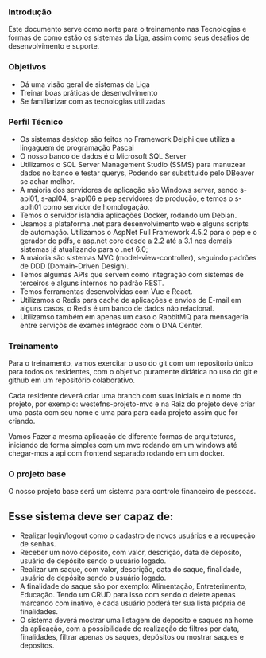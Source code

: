 ### Introdução

Este documento serve como norte para o treinamento nas Tecnologias e formas de como estão os sistemas da Liga, assim como seus desafios de desenvolvimento e suporte.

### Objetivos

- Dá uma visão geral de sistemas da Liga
- Treinar boas práticas de desenvolvimento
- Se familiarizar com as tecnologias utilizadas

### Perfil Técnico 

- Os sistemas desktop são feitos no Framework Delphi que utiliza a lingaguem de programação Pascal
- O nosso banco de dados é o Microsoft SQL Server
- Utilizamos o SQL Server Management Studio (SSMS) para manuzear dados no banco e testar querys, Podendo ser substituido pelo DBeaver se achar melhor.
- A maioria dos servidores de aplicação são Windows server, sendo s-apl01, s-apl04, s-apl06 e pep servidores de produção, e temos o s-aplh01 como servidor de homologação.
- Temos o servidor islandia aplicações Docker, rodando um Debian.
- Usamos a plataforma .net para desenvolvimento web e alguns scripts de automação. Utilizamos o AspNet Full Framework 4.5.2 para o pep e o gerador de pdfs, e asp.net core desde a 2.2 até a 3.1 nos demais sistemas já atualizando para o .net 6.0;
- A maioria são sistemas MVC (model-view-controller), seguindo padrões de DDD (Domain-Driven Design).
- Temos algumas APIs que servem como integração com sistemas de terceiros e alguns internos no padrão REST.
- Temos ferramentas desenvolvidas com Vue e React.
- Utilizamos o Redis para cache de aplicações e envios de E-mail em alguns casos, o Redis é um banco de dados não relacional.
- Utilizamso também em apenas um caso o RabbitMQ para mensageria entre serviçõs de exames integrado com o DNA Center.

### Treinamento

Para o treinamento, vamos exercitar o uso do git com um repositorio único para todos os residentes, com o objetivo puramente didática no uso do git e github em um repositório colaborativo.

Cada residente deverá criar uma branch com suas iniciais e o nome do projeto, por exemplo: westefns-projeto-mvc e na Raiz do projeto deve criar uma pasta com seu nome e uma para para cada projeto assim que for criando.

Vamos Fazer a mesma aplicação de diferente formas de arquiteturas, iniciando de forma simples com um mvc rodando em um windows até chegar-mos a api com frontend separado rodando em um docker.

### O projeto base

O nosso projeto base será um sistema para controle financeiro de pessoas.

## Esse sistema deve ser capaz de:

- Realizar login/logout como o cadastro de novos usuários e a recupeção de senhas.
- Receber um novo deposito, com valor, descrição, data de depósito, usuário de depósito sendo o usuário logado.
- Realizar um saque, com valor, descrição, data do saque, finalidade, usuário de depósito sendo o usuário logado.
- A finalidade do saque são por exemplo: Alimentação, Entreterimento, Educação. Tendo um CRUD para isso com sendo o delete apenas marcando com inativo, e cada usuário poderá ter sua lista própria de finalidades.
- O sistema deverá mostrar uma listagem de deposito e saques na home da aplicação, com a possibilidade de realização de filtros por data, finalidades, filtrar apenas os saques, depósitos ou mostrar saques e depositos.


